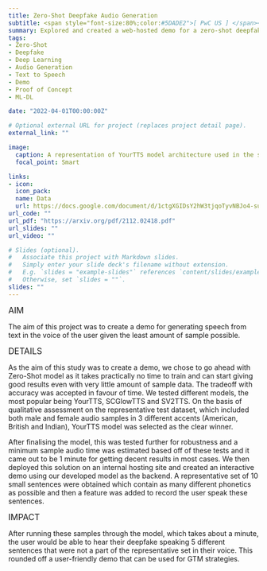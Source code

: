 ```yaml
---
title: Zero-Shot Deepfake Audio Generation
subtitle: <span style="font-size:80%;color:#5DADE2">[ PwC US ] </span><span style="font-size:80%"><a href="https://www.linkedin.com/in/anudeepimmidisetty/" target="_blank">Anudeep Immidisetty</a>, <a href="https://www.linkedin.com/in/ameliabauer/" target="_blank">Amelia Bauer</a>, Prasang Gupta</span>
summary: Explored and created a web-hosted demo for a zero-shot deepfake audio generation model to generate audio from text using embeddings of short reference audio clips
tags:
- Zero-Shot
- Deepfake
- Deep Learning
- Audio Generation
- Text to Speech
- Demo
- Proof of Concept
- ML-DL

date: "2022-04-01T00:00:00Z"

# Optional external URL for project (replaces project detail page).
external_link: ""

image:
  caption: A representation of YourTTS model architecture used in the study
  focal_point: Smart

links:
- icon: 
  icon_pack: 
  name: Data
  url: https://docs.google.com/document/d/1ctgXGIDsY2hW3tjqoTyvNBJo4-suiX0X-hCRrKOPlWY
url_code: ""
url_pdf: "https://arxiv.org/pdf/2112.02418.pdf"
url_slides: ""
url_video: ""

# Slides (optional).
#   Associate this project with Markdown slides.
#   Simply enter your slide deck's filename without extension.
#   E.g. `slides = "example-slides"` references `content/slides/example-slides.md`.
#   Otherwise, set `slides = ""`.
slides: ""
---
```


<span style="font-style:bold;font-size:120%"><a class="mt-1">AIM</a></span>

The aim of this project was to create a demo for generating speech from text in the voice of the user given the least amount of sample possible.

<span style="font-style:bold;font-size:120%"><a class="mt-1">DETAILS</a></span>

As the aim of this study was to create a demo, we chose to go ahead with Zero-Shot model as it takes practically no time to train and can start giving good results even with very little amount of sample data. The tradeoff with accuracy was accepted in favour of time. We tested different models, the most popular being YourTTS, SCGlowTTS and SV2TTS. On the basis of qualitative assessment on the representative test dataset, which included both male and female audio samples in 3 different accents (American, British and Indian), YourTTS model was selected as the clear winner.

After finalising the model, this was tested further for robustness and a minimum sample audio time was estimated based off of these tests and it came out to be 1 minute for getting decent results in most cases. We then deployed this solution on an internal hosting site and created an interactive demo using our developed model as the backend. A representative set of 10 small sentences were obtained which contain as many different phonetics as possible and then a feature was added to record the user speak these sentences.

<span style="font-style:bold;font-size:120%"><a class="mt-1">IMPACT</a></span>

After running these samples through the model, which takes about a minute, the user would be able to hear their deepfake speaking 5 different sentences that were not a part of the representative set in their voice. This rounded off a user-friendly demo that can be used for GTM strategies.